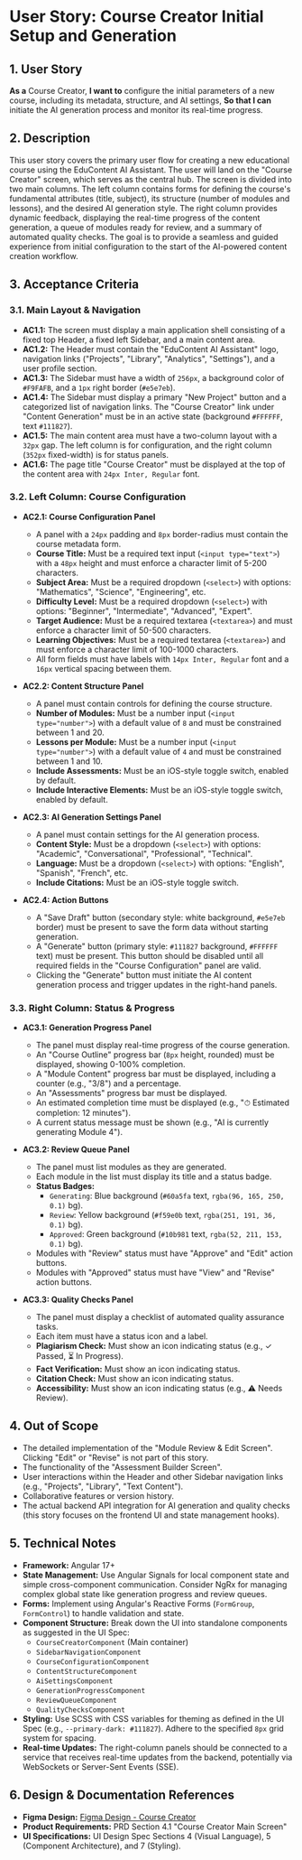 # User Story: Course Creator Initial Setup and Generation

## 1. User Story

**As a** Course Creator,
**I want to** configure the initial parameters of a new course, including its metadata, structure, and AI settings,
**So that I can** initiate the AI generation process and monitor its real-time progress.

## 2. Description

This user story covers the primary user flow for creating a new educational course using the EduContent AI Assistant. The user will land on the "Course Creator" screen, which serves as the central hub. The screen is divided into two main columns. The left column contains forms for defining the course's fundamental attributes (title, subject), its structure (number of modules and lessons), and the desired AI generation style. The right column provides dynamic feedback, displaying the real-time progress of the content generation, a queue of modules ready for review, and a summary of automated quality checks. The goal is to provide a seamless and guided experience from initial configuration to the start of the AI-powered content creation workflow.

## 3. Acceptance Criteria

### 3.1. Main Layout & Navigation

-   **AC1.1:** The screen must display a main application shell consisting of a fixed top Header, a fixed left Sidebar, and a main content area.
-   **AC1.2:** The Header must contain the "EduContent AI Assistant" logo, navigation links ("Projects", "Library", "Analytics", "Settings"), and a user profile section.
-   **AC1.3:** The Sidebar must have a width of `256px`, a background color of `#F9FAFB`, and a `1px` right border (`#e5e7eb`).
-   **AC1.4:** The Sidebar must display a primary "New Project" button and a categorized list of navigation links. The "Course Creator" link under "Content Generation" must be in an active state (background `#FFFFFF`, text `#111827`).
-   **AC1.5:** The main content area must have a two-column layout with a `32px` gap. The left column is for configuration, and the right column (`352px` fixed-width) is for status panels.
-   **AC1.6:** The page title "Course Creator" must be displayed at the top of the content area with `24px Inter, Regular` font.

### 3.2. Left Column: Course Configuration

-   **AC2.1: Course Configuration Panel**
    -   A panel with a `24px` padding and `8px` border-radius must contain the course metadata form.
    -   **Course Title:** Must be a required text input (`<input type="text">`) with a `48px` height and must enforce a character limit of 5-200 characters.
    -   **Subject Area:** Must be a required dropdown (`<select>`) with options: "Mathematics", "Science", "Engineering", etc.
    -   **Difficulty Level:** Must be a required dropdown (`<select>`) with options: "Beginner", "Intermediate", "Advanced", "Expert".
    -   **Target Audience:** Must be a required textarea (`<textarea>`) and must enforce a character limit of 50-500 characters.
    -   **Learning Objectives:** Must be a required textarea (`<textarea>`) and must enforce a character limit of 100-1000 characters.
    -   All form fields must have labels with `14px Inter, Regular` font and a `16px` vertical spacing between them.

-   **AC2.2: Content Structure Panel**
    -   A panel must contain controls for defining the course structure.
    -   **Number of Modules:** Must be a number input (`<input type="number">`) with a default value of `8` and must be constrained between 1 and 20.
    -   **Lessons per Module:** Must be a number input (`<input type="number">`) with a default value of `4` and must be constrained between 1 and 10.
    -   **Include Assessments:** Must be an iOS-style toggle switch, enabled by default.
    -   **Include Interactive Elements:** Must be an iOS-style toggle switch, enabled by default.

-   **AC2.3: AI Generation Settings Panel**
    -   A panel must contain settings for the AI generation process.
    -   **Content Style:** Must be a dropdown (`<select>`) with options: "Academic", "Conversational", "Professional", "Technical".
    -   **Language:** Must be a dropdown (`<select>`) with options: "English", "Spanish", "French", etc.
    -   **Include Citations:** Must be an iOS-style toggle switch.

-   **AC2.4: Action Buttons**
    -   A "Save Draft" button (secondary style: white background, `#e5e7eb` border) must be present to save the form data without starting generation.
    -   A "Generate" button (primary style: `#111827` background, `#FFFFFF` text) must be present. This button should be disabled until all required fields in the "Course Configuration" panel are valid.
    -   Clicking the "Generate" button must initiate the AI content generation process and trigger updates in the right-hand panels.

### 3.3. Right Column: Status & Progress

-   **AC3.1: Generation Progress Panel**
    -   The panel must display real-time progress of the course generation.
    -   An "Course Outline" progress bar (`8px` height, rounded) must be displayed, showing 0-100% completion.
    -   A "Module Content" progress bar must be displayed, including a counter (e.g., "3/8") and a percentage.
    -   An "Assessments" progress bar must be displayed.
    -   An estimated completion time must be displayed (e.g., "⏱ Estimated completion: 12 minutes").
    -   A current status message must be shown (e.g., "AI is currently generating Module 4").

-   **AC3.2: Review Queue Panel**
    -   The panel must list modules as they are generated.
    -   Each module in the list must display its title and a status badge.
    -   **Status Badges:**
        -   `Generating`: Blue background (`#60a5fa` text, `rgba(96, 165, 250, 0.1)` bg).
        -   `Review`: Yellow background (`#f59e0b` text, `rgba(251, 191, 36, 0.1)` bg).
        -   `Approved`: Green background (`#10b981` text, `rgba(52, 211, 153, 0.1)` bg).
    -   Modules with "Review" status must have "Approve" and "Edit" action buttons.
    -   Modules with "Approved" status must have "View" and "Revise" action buttons.

-   **AC3.3: Quality Checks Panel**
    -   The panel must display a checklist of automated quality assurance tasks.
    -   Each item must have a status icon and a label.
    -   **Plagiarism Check:** Must show an icon indicating status (e.g., ✓ Passed, ⏳ In Progress).
    -   **Fact Verification:** Must show an icon indicating status.
    -   **Citation Check:** Must show an icon indicating status.
    -   **Accessibility:** Must show an icon indicating status (e.g., ⚠ Needs Review).

## 4. Out of Scope

-   The detailed implementation of the "Module Review & Edit Screen". Clicking "Edit" or "Revise" is not part of this story.
-   The functionality of the "Assessment Builder Screen".
-   User interactions within the Header and other Sidebar navigation links (e.g., "Projects", "Library", "Text Content").
-   Collaborative features or version history.
-   The actual backend API integration for AI generation and quality checks (this story focuses on the frontend UI and state management hooks).

## 5. Technical Notes

-   **Framework:** Angular 17+
-   **State Management:** Use Angular Signals for local component state and simple cross-component communication. Consider NgRx for managing complex global state like generation progress and review queues.
-   **Forms:** Implement using Angular's Reactive Forms (`FormGroup`, `FormControl`) to handle validation and state.
-   **Component Structure:** Break down the UI into standalone components as suggested in the UI Spec:
    -   `CourseCreatorComponent` (Main container)
    -   `SidebarNavigationComponent`
    -   `CourseConfigurationComponent`
    -   `ContentStructureComponent`
    -   `AiSettingsComponent`
    -   `GenerationProgressComponent`
    -   `ReviewQueueComponent`
    -   `QualityChecksComponent`
-   **Styling:** Use SCSS with CSS variables for theming as defined in the UI Spec (e.g., `--primary-dark: #111827`). Adhere to the specified `8px` grid system for spacing.
-   **Real-time Updates:** The right-column panels should be connected to a service that receives real-time updates from the backend, potentially via WebSockets or Server-Sent Events (SSE).

## 6. Design & Documentation References

-   **Figma Design:** [Figma Design - Course Creator](https://www.figma.com/design/DBLOzIMGLV4TJYopgJhTze/Feynman?node-id=1-384&m=dev)
-   **Product Requirements:** PRD Section 4.1 "Course Creator Main Screen"
-   **UI Specifications:** UI Design Spec Sections 4 (Visual Language), 5 (Component Architecture), and 7 (Styling).
